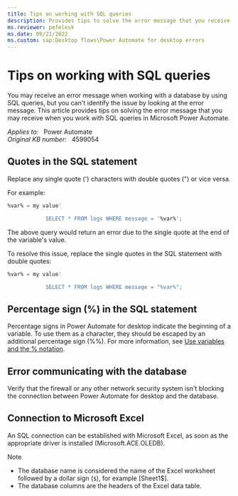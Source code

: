 ```yaml
---
title: Tips on working with SQL queries
description: Provides tips to solve the error message that you receive when working with a database in Power Automate.
ms.reviewer: pefelesk
ms.date: 09/21/2022
ms.custom: sap:Desktop flows\Power Automate for desktop errors
---
```

# Tips on working with SQL queries

You may receive an error message when working with a database by using SQL queries, but you can't identify the issue by looking at the error message. This article provides tips on solving the error message that you may receive when you work with SQL queries in Microsoft Power Automate.

_Applies to:_ &nbsp; Power Automate  
_Original KB number:_ &nbsp; 4599054

## Quotes in the SQL statement

Replace any single quote (') characters with double quotes (") or vice versa.

For example:

```sql
%var% = my value' 

            SELECT * FROM logs WHERE message = '%var%';
```

The above query would return an error due to the single quote at the end of the variable's value.

To resolve this issue, replace the single quotes in the SQL statement with double quotes:

```sql
%var% = my value' 

            SELECT * FROM logs WHERE message = "%var%"; 
```

## Percentage sign (%) in the SQL statement

Percentage signs in Power Automate for desktop indicate the beginning of a variable. To use them as a character, they should be escaped by an additional percentage sign (%%). For more information, see [Use variables and the % notation](/power-automate/desktop-flows/variable-manipulation).

## Error communicating with the database

Verify that the firewall or any other network security system isn't blocking the connection between Power Automate for desktop and the database.

## Connection to Microsoft Excel

An SQL connection can be established with Microsoft Excel, as soon as the appropriate driver is installed (Microsoft.ACE.OLEDB).

> [!NOTE]
>
> - The database name is considered the name of the Excel worksheet followed by a dollar sign (`$`), for example [Sheet1$].
> - The database columns are the headers of the Excel data table.
